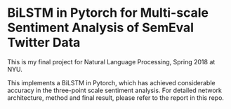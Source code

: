 # BiLSTM in Pytorch for Multi-scale Sentiment Analysis of SemEval Twitter Data

This is my final project for Natural Language Processing, Spring 2018 at NYU.

This implements a BiLSTM in Pytorch, which has achieved considerable accuracy in the three-point scale sentiment analysis. For detailed network architecture, method and final result, please refer to the report in this repo.
